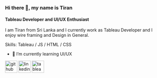 ### Hi there 👋, my name is Tiran
#### Tableau Developer and UI/UX Enthusiast

I am Tiran from Sri Lanka and I currently work as Tableau Developer and I enjoy wire framing and Design in General.

Skills: Tableau / JS / HTML / CSS

- 🌱 I’m currently learning UI/UX 


[<img src='https://cdn.jsdelivr.net/npm/simple-icons@3.0.1/icons/github.svg' alt='github' height='40'>](https://github.com/RushikaFernando)  [<img src='https://cdn.jsdelivr.net/npm/simple-icons@3.0.1/icons/linkedin.svg' alt='linkedin' height='40'>](https://www.linkedin.com/in/www.linkedin.com/in/rushika-fernando/)  [<img src='https://cdn.jsdelivr.net/npm/simple-icons@3.0.1/icons/tableau.svg' alt='tableau' height='40'>](https://public.tableau.com/app/profile/rushika)  

